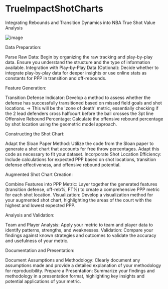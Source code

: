 # TrueImpactShotCharts
Integrating Rebounds and Transition Dynamics into NBA True Shot Value Analysis

![image](https://github.com/dkStephanos/TrueImpactShotCharts/blob/master/backend/static/app/content/header.webp)



Data Preparation:

Parse Raw Data: Begin by organizing the raw tracking and play-by-play data. Ensure you understand the structure and the type of information available.
Integration with Play-by-Play Data (Optional): Decide whether to integrate play-by-play data for deeper insights or use online stats as constants for PPP in transition and off-rebounds.

Feature Generation:

Transition Defense Indicator: Develop a method to assess whether the defense has successfully transitioned based on missed field goals and shot locations.
    -> This will be the 'zone of death' metric, essentially checking if the 2 lead defenders cross halfcourt before the ball crosses the 3pt line
Offensive Rebound Percentage: Calculate the offensive rebound percentage by shot location using the geometric model approach.

Constructing the Shot Chart:

Adapt the Sloan Paper Method: Utilize the code from the Sloan paper to generate a shot chart that accounts for free throw percentages. Adapt this code as necessary to fit your dataset.
Incorporate Shot Location Efficiency: Include calculations for expected PPP based on shot locations, transition defense effectiveness, and offensive rebound potential.

Augmented Shot Chart Creation:

Combine Features into PPP Metric: Layer together the generated features (transition defense, off-reb%, FT%) to create a comprehensive PPP metric for each shot location.
Visualization: Develop a visualization method for your augmented shot chart, highlighting the areas of the court with the highest and lowest expected PPP.

Analysis and Validation:

Team and Player Analysis: Apply your metric to team and player data to identify patterns, strengths, and weaknesses.
Validation: Compare your findings against known strategies and outcomes to validate the accuracy and usefulness of your metric.

Documentation and Presentation:

Document Assumptions and Methodology: Clearly document any assumptions made and provide a detailed explanation of your methodology for reproducibility.
Prepare a Presentation: Summarize your findings and methodology in a presentation format, highlighting key insights and potential applications of your metric.
